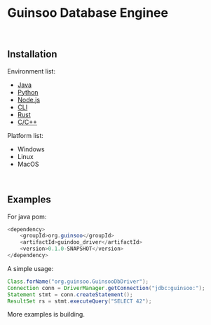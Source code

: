 # Guinsoo Database Enginee

<br/>

## Installation

Environment list:

- [Java](https://mvnrepository.com/) 
- [Python](https://pypi.org/project/pip/)
- [Node.js](https://www.npmjs.com/)
- [CLI](https://github.com/ciusji/guinsoo)
- [Rust](https://crates.io/)
- [C/C++](https://github.com/ciusji/guinsoo)

Platform list:

- Windows
- Linux 
- MacOS

<br/>


## Examples

For java pom:

```java
<dependency>
    <groupId>org.guinsoo</groupId>
    <artifactId>guindoo_driver</artifactId>
    <version>0.1.0-SNAPSHOT</version>
</dependency>
```

A simple usage:
```java
Class.forName("org.guinsoo.GuinsooDbDriver");
Connection conn = DriverManager.getConnection("jdbc:guinsoo:");
Statement stmt = conn.createStatement();
ResultSet rs = stmt.executeQuery("SELECT 42");
```

More examples is building.
